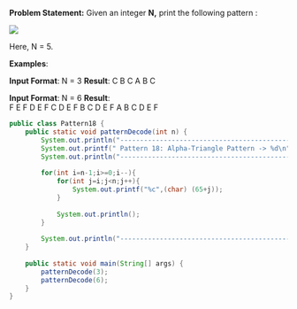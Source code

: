 **Problem Statement:** Given an integer **N,** print the following pattern : 

![](https://static.takeuforward.org/wp/uploads/2023/02/image-22.png)

Here, N = 5.

**Examples**:

**Input Format**: N = 3
**Result**: 
C
B C
A B C

**Input Format**: N = 6
**Result**:   
F
E F
D E F
C D E F
B C D E F
A B C D E F

```java
public class Pattern18 {  
    public static void patternDecode(int n) {  
        System.out.println("---------------------------------------------------");  
        System.out.printf(" Pattern 18: Alpha-Triangle Pattern -> %d\n", n);  
        System.out.println("--------------------------------------------------");  
  
        for(int i=n-1;i>=0;i--){  
            for(int j=i;j<n;j++){  
                System.out.printf("%c",(char) (65+j));  
            }  
  
            System.out.println();  
        }  
  
        System.out.println("-------------------------------------------------\n");  
    }  
  
    public static void main(String[] args) {  
        patternDecode(3);  
        patternDecode(6);  
    }  
}
```